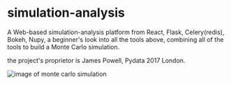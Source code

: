# simulation-analysis
A Web-based simulation-analysis platform from React,  Flask, Celery(redis), Bokeh, Nupy, 
a beginner's look into all the tools above, combining all of the tools to build a Monte Carlo simulation.

the project's proprietor is James Powell, Pydata 2017 London.

![image of monte carlo simulation](https://stweb3.nclab.com/wp-content/media/2017/08/pi1.gif)
